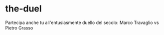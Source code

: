 the-duel
========

Partecipa anche tu all'entusiasmente duello del secolo: Marco Travaglio vs Pietro Grasso